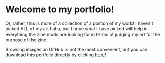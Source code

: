 # Welcome to my portfolio!

Or, rather, this is more of a collection of a portion of my work! I haven't picked ALL of my art haha, but I hope what I have picked will help in everything the zine mods are looking for in terms of judging my art for the purpose of the zine.

Browsing images on GitHub is not the most convenient, but you can download this portfolio directly by clicking [here](https://github.com/MijumewAndCo/portfolio/archive/refs/tags/portfolio.zip)!
